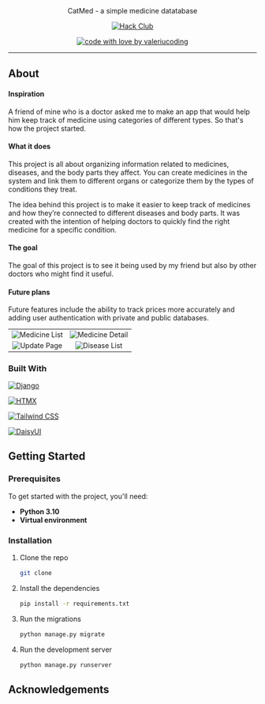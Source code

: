 <div align="center">
  CatMed - a simple medicine datatabase
  <br />

[//]: # ([//]: # &#40;  <a href="#about"><strong>Explore the screenshots »</strong></a>&#41;)

[//]: # (  <br />)

[//]: # (  <br />)

[//]: # (  <a href="https://github.com/valeriucoding/CatMed/issues/new?assignees=&labels=bug&template=01_BUG_REPORT.md&title=bug%3A+">Report a Bug</a>)

[//]: # (  ·)

[//]: # (  <a href="https://github.com/valeriucoding/CatMed/issues/new?assignees=&labels=enhancement&template=02_FEATURE_REQUEST.md&title=feat%3A+">Request a Feature</a>)

[//]: # (  .)

[//]: # (  <a href="https://github.com/valeriucoding/CatMed/issues/new?assignees=&labels=question&template=04_SUPPORT_QUESTION.md&title=support%3A+">Ask a Question</a>)

[//]: # (</div>)

[//]: # ()

[//]: # (<div align="center">)

[//]: # (<br />)


[![Hack Club](https://img.shields.io/badge/Hack%20Club-EC3750?style=for-the-badge&logo=Hack%20Club&logoColor=white)](https://hackclub.com)

[//]: # ([![Render]&#40;https://img.shields.io/badge/Render-46E3B7?style=for-the-badge&logo=render&logoColor=white&#41;]&#40;https://render.com&#41;)

[![code with love by valeriucoding](https://img.shields.io/badge/%3C%2F%3E%20with%20%E2%99%A5%20by-valeriucoding-ff1414.svg?style=flat-square)](https://github.com/valeriucoding)

</div>

[//]: # (<details open="open">)

[//]: # (<summary>Table of Contents</summary>)

[//]: # ()

[//]: # (- [About]&#40;#about&#41;)

[//]: # (    - [Built With]&#40;#built-with&#41;)

[//]: # (- [Getting Started]&#40;#getting-started&#41;)

[//]: # (    - [Prerequisites]&#40;#prerequisites&#41;)

[//]: # (    - [Installation]&#40;#installation&#41;)

[//]: # (- [Usage]&#40;#usage&#41;)

[//]: # (- [Acknowledgements]&#40;#acknowledgements&#41;)

[//]: # ()

[//]: # (</details>)

---

[//]: # (#### **website takes ~60 seconds to load for the first time, please be patient.**)

## About

#### Inspiration

A friend of mine who is a doctor asked me to make an app that would help him keep track of medicine using categories of
different types.
So that's how the project started.

#### What it does

This project is all about organizing information related to medicines, diseases, and the body parts they affect. You
can create medicines in the system and link them to different organs or categorize them by the types of conditions they
treat.

The idea behind this project is to make it easier to keep track of medicines and how they’re connected to different
diseases and body parts.
It was created with the intention of helping doctors to quickly find the right medicine for a
specific condition.

#### The goal

The goal of this project is to see it being used by my friend but also by other doctors who might find it useful.

#### Future plans

Future features include the ability to track prices more accurately and adding user authentication with private and public databases.

|                                                                                                                          |                                                                                           |
|:------------------------------------------------------------------------------------------------------------------------:|:-----------------------------------------------------------------------------------------:|
| ![Medicine List](https://cloud-qssehrklt-hack-club-bot.vercel.app/0screencapture-catmed-me-2025-01-10-14_21_11.png) | ![Medicine Detail](https://cloud-orzlt6hdm-hack-club-bot.vercel.app/0screencapture-catmed-me-1-2025-01-10-14_21_20.png) |
|                  ![Update Page](https://cloud-ixcty7npz-hack-club-bot.vercel.app/0screencapture-catmed-me-1-update-2025-01-10-14_21_35.png)                   |    ![Disease List](https://cloud-kdqq4thn8-hack-club-bot.vercel.app/0screencapture-catmed-me-diseases-2025-01-10-14_21_48.png)    |

[//]: # (<table>)

[//]: # (  <tr>)

[//]: # ()

[//]: # (    <td><img src="docs/images/medicine_list.png" alt="Home Page" width="300"/></td>)

[//]: # ()

[//]: # (    <td><img src="docs/images/medicine_detail.png" alt="Medicine Detail" width="300"/></td>)

[//]: # ()

[//]: # (  </tr>)

[//]: # ()

[//]: # (  <tr>)

[//]: # ()

[//]: # (    <td><img src="docs/images/medicine_update.png" alt="Update Page" width="300"/></td>)

[//]: # ()

[//]: # (    <td><img src="docs/images/disease_list.png" alt="Disease List" width="300"/></td>)

[//]: # ()

[//]: # (  </tr>)

[//]: # (</table>)

[//]: # (<details>)

[//]: # ()

[//]: # (<summary>Screenshots</summary>)

[//]: # ()

[//]: # (<br>)

[//]: # (|                                   Home Page                                    |                                    Login Page                                    |)

[//]: # (|:------------------------------------------------------------------------------:|:--------------------------------------------------------------------------------:|)

[//]: # (|  <img src="docs/images/medicine_list.png" title="Medicine List" width="100%">  | <img src="docs/images/medicine_detail.png" title="Medicine_detail" width="100%"> |)

[//]: # (|                                  Update Page                                   |                                   Disease List                                   |)

[//]: # (| <img src="docs/images/medicine_update.png" title="Medicine List" width="100%"> |   <img src="docs/images/disease_list.png" title="Medicine List" width="100%">    |)

[//]: # (</details>)

### Built With

[![Django](https://img.shields.io/badge/Django-092E20?style=for-the-badge&logo=django&logoColor=green)](https://www.djangoproject.com)

[![HTMX](https://img.shields.io/badge/%3C/%3E%20htmx-3D72D7?style=for-the-badge&logo=mysl&logoColor=white)](https://htmx.org)

[![Tailwind CSS](https://img.shields.io/badge/Tailwind%20CSS-38B2AC?style=for-the-badge&logo=tailwind-css&logoColor=white)](https://tailwindcss.com)

[![DaisyUI](https://img.shields.io/badge/DaisyUI-FF3E00?style=for-the-badge&logo=tailwind-css&logoColor=white)](https://daisyui.com)

[//]: # (![Home Page]&#40;docs/images/medicine_list.png&#41;)

[//]: # (![Medicine Detail]&#40;docs/images/medicine_detail.png&#41;)

[//]: # (![Update Page]&#40;docs/images/medicine_update.png&#41;)

[//]: # (![Disease List]&#40;docs/images/disease_list.png&#41;)

## Getting Started

### Prerequisites

To get started with the project, you'll need:

- **Python 3.10**
- **Virtual environment**

### Installation

1. Clone the repo
   ```bash
   git clone
    ```
2. Install the dependencies
   ```bash
   pip install -r requirements.txt
    ```
3. Run the migrations
    ```bash
    python manage.py migrate
     ```
4. Run the development server
   ```bash
   python manage.py runserver
    ```

## Acknowledgements

